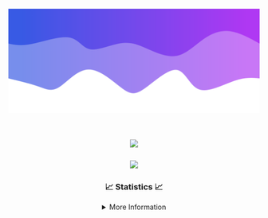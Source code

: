 ![Header](./IMG_4001.png)
<div align="center">

<h1 align="center">
  <a href="https://git.io/typing-svg">
    <img src="https://readme-typing-svg.herokuapp.com/?lines=Welcome+to+my+profile!+👋;JavaScript+developer.;&center=true&size=25">
  </a>
</h1>

<p align="center">
  <img src="https://lanyard.cnrad.dev/api/624702585596805130" />
</p>

### 📈 Statistics 📈
<details>
    <summary>More Information</summary>
    <br/>

<!--START_SECTION:waka-->
![Code Time](http://img.shields.io/badge/Code%20Time-146%20hrs-blue)

![Profile Views](http://img.shields.io/badge/Profile%20Views-0-blue)

**🐱 My GitHub Data** 

> 📦 2.4 kB Used in GitHub's Storage 
 > 
> 🏆 3 Contributions in the Year 2024
 > 
> 🚫 Not Opted to Hire
 > 
> 📜 5 Public Repositories 
 > 
> 🔑 1 Private Repositories 
 > 
**I'm an Early 🐤** 

```text
🌞 Morning                337 commits         ███████░░░░░░░░░░░░░░░░░░   27.99 % 
🌆 Daytime                429 commits         █████████░░░░░░░░░░░░░░░░   35.63 % 
🌃 Evening                395 commits         ████████░░░░░░░░░░░░░░░░░   32.81 % 
🌙 Night                  43 commits          █░░░░░░░░░░░░░░░░░░░░░░░░   03.57 % 
```
📅 **I'm Most Productive on Wednesday** 

```text
Monday                   150 commits         ███░░░░░░░░░░░░░░░░░░░░░░   12.46 % 
Tuesday                  163 commits         ███░░░░░░░░░░░░░░░░░░░░░░   13.54 % 
Wednesday                291 commits         ██████░░░░░░░░░░░░░░░░░░░   24.17 % 
Thursday                 228 commits         █████░░░░░░░░░░░░░░░░░░░░   18.94 % 
Friday                   141 commits         ███░░░░░░░░░░░░░░░░░░░░░░   11.71 % 
Saturday                 107 commits         ██░░░░░░░░░░░░░░░░░░░░░░░   08.89 % 
Sunday                   124 commits         ███░░░░░░░░░░░░░░░░░░░░░░   10.30 % 
```


📊 **This Week I Spent My Time On** 

```text
🕑︎ Time Zone: America/New_York

💬 Programming Languages: 
Java                     27 hrs 53 mins      ████████████████████████░   96.30 % 
XML                      49 mins             █░░░░░░░░░░░░░░░░░░░░░░░░   02.84 % 
Kotlin                   7 mins              ░░░░░░░░░░░░░░░░░░░░░░░░░   00.45 % 
YAML                     6 mins              ░░░░░░░░░░░░░░░░░░░░░░░░░   00.38 % 
GitIgnore file           0 secs              ░░░░░░░░░░░░░░░░░░░░░░░░░   00.02 % 

🔥 Editors: 
IntelliJ                 28 hrs 57 mins      █████████████████████████   100.00 % 

🐱‍💻 Projects: 
HCTeams                  9 hrs 8 mins        ████████░░░░░░░░░░░░░░░░░   31.59 % 
hcf                      8 hrs 43 mins       ████████░░░░░░░░░░░░░░░░░   30.12 % 
Energizer                4 hrs 10 mins       ████░░░░░░░░░░░░░░░░░░░░░   14.41 % 
Oxygen                   4 hrs 4 mins        ████░░░░░░░░░░░░░░░░░░░░░   14.06 % 
Oxygens                  2 hrs 16 mins       ██░░░░░░░░░░░░░░░░░░░░░░░   07.85 % 

💻 Operating System: 
Windows                  28 hrs 57 mins      █████████████████████████   100.00 % 
```

**I Mostly Code in Java** 

```text
Java                     24 repos            ██████████████████████░░░   88.89 % 
JavaScript               2 repos             ██░░░░░░░░░░░░░░░░░░░░░░░   07.41 % 
C++                      1 repo              █░░░░░░░░░░░░░░░░░░░░░░░░   03.70 % 
```



**Timeline**

![Lines of Code chart](https://raw.githubusercontent.com/DevDipin/DevDipin/main/assets/bar_graph.png)


 Last Updated on 14/03/2024 00:41:10 UTC
<!--END_SECTION:waka-->

![Footer](./IMG_4002.png)